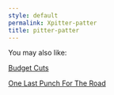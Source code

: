 ```yaml
---
style: default
permalink: Xpitter-patter
title: pitter-patter
---
```

You may also like:

[Budget Cuts](http://scp-wiki.net/budget-cuts)

[One Last Punch For The Road](http://scp-wiki.net/one-last-punch-for-the-road)

